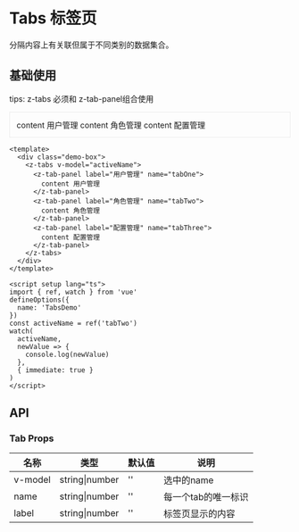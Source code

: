 # Tabs 标签页
分隔内容上有关联但属于不同类别的数据集合。

## 基础使用
tips: z-tabs 必须和 z-tab-panel组合使用

<div style="padding: 12px; border: solid 1px #ebebeb;">
  <z-tabs v-model="activeName">
    <z-tab-panel label="用户管理" name="tabOne">
      content 用户管理
    </z-tab-panel>
    <z-tab-panel label="角色管理" name="tabTwo">
      content 角色管理
    </z-tab-panel>
    <z-tab-panel label="配置管理" name="tabThree">
      content 配置管理
    </z-tab-panel>
  </z-tabs>
</div>

<script setup lang="ts">
import { ref, watch } from 'vue'
const activeName = ref('tabTwo')
watch(
  activeName,
  newValue => {
    console.log(newValue)
  },
  { immediate: true }
)
</script>

```vue
<template>
  <div class="demo-box">
    <z-tabs v-model="activeName">
      <z-tab-panel label="用户管理" name="tabOne">
        content 用户管理
      </z-tab-panel>
      <z-tab-panel label="角色管理" name="tabTwo">
        content 角色管理
      </z-tab-panel>
      <z-tab-panel label="配置管理" name="tabThree">
        content 配置管理
      </z-tab-panel>
    </z-tabs>
  </div>
</template>

<script setup lang="ts">
import { ref, watch } from 'vue'
defineOptions({
  name: 'TabsDemo'
})
const activeName = ref('tabTwo')
watch(
  activeName,
  newValue => {
    console.log(newValue)
  },
  { immediate: true }
)
</script>
```

## API

### Tab Props

| 名称  | 类型           | 默认值    | 说明     |
| ----- | -------------- | --------- | -------- |
| v-model | string\|number  | '' | 选中的name |
| name  | string\|number | '' | 每一个tab的唯一标识 |
| label  | string\|number | '' | 标签页显示的内容 |
